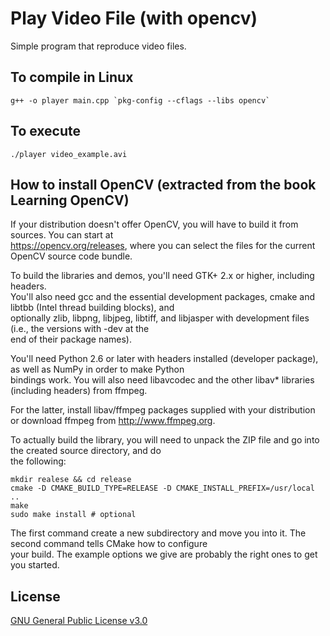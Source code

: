 # Play Video File (with opencv)
Simple program that reproduce video files.

## To compile in Linux
```console
g++ -o player main.cpp `pkg-config --cflags --libs opencv`
```

## To execute
```console
./player video_example.avi
```

## How to install OpenCV (extracted from the book Learning OpenCV)
If your distribution doesn't offer OpenCV, you will have to build it from sources. You can start at  
https://opencv.org/releases, where you can select the files for the current OpenCV source code bundle.  

To build the libraries and demos, you'll need GTK+ 2.x or higher, including headers.  
You'll also need gcc and the essential development packages, cmake and libtbb (Intel thread building blocks), and  
optionally zlib, libpng, libjpeg, libtiff, and libjasper with development files (i.e., the versions with -dev at the  
end of their package names).  

You'll need Python 2.6 or later with headers installed (developer package), as well as NumPy in order to make Python  
bindings work. You will also need libavcodec and the other libav* libraries (including headers) from ffmpeg.  

For the latter, install libav/ffmpeg packages supplied with your distribution or download ffmpeg from http://www.ffmpeg.org.  

To actually build the library, you will need to unpack the ZIP file and go into the created source directory, and do  
the following:

```console
mkdir realese && cd release  
cmake -D CMAKE_BUILD_TYPE=RELEASE -D CMAKE_INSTALL_PREFIX=/usr/local ..  
make  
sudo make install # optional
```

The first command create a new subdirectory and move you into it. The second command tells CMake how to configure  
your build. The example options we give are probably the right ones to get you started.  

## License
[GNU General Public License v3.0](https://www.gnu.org/licenses/gpl-3.0.html)
